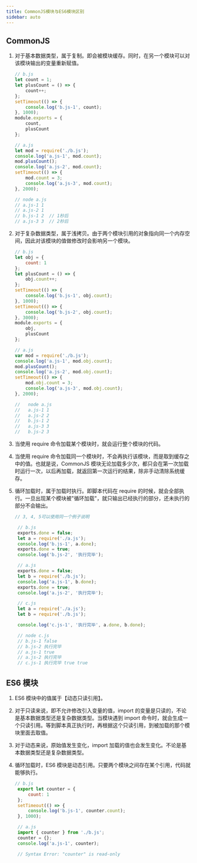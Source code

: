 ```yaml
---
title: CommonJS模块与ES6模块区别
sidebar: auto
---
```


## CommonJS

1. 对于基本数据类型，属于复制。即会被模块缓存。同时，在另一个模块可以对该模块输出的变量重新赋值。

    ```js
    // b.js
    let count = 1;
    let plusCount = () => {
        count++;
    };
    setTimeout(() => {
        console.log('b.js-1', count);
    }, 1000);
    module.exports = {
        count,
        plusCount
    };

    // a.js
    let mod = require('./b.js');
    console.log('a.js-1', mod.count);
    mod.plusCount();
    console.log('a.js-2', mod.count);
    setTimeout(() => {
        mod.count = 3;
        console.log('a.js-3', mod.count);
    }, 2000);

    // node a.js
    // a.js-1 1
    // a.js-2 1
    // b.js-1 2  // 1秒后
    // a.js-3 3  // 2秒后
    ```

2. 对于复杂数据类型，属于浅拷贝。由于两个模块引用的对象指向同一个内存空间，因此对该模块的值做修改时会影响另一个模块。
   
    ```js
    // b.js
    let obj = {
        count: 1
    };
    let plusCount = () => {
        obj.count++;
    };
    setTimeout(() => {
        console.log('b.js-1', obj.count);
    }, 1000);
    setTimeout(() => {
        console.log('b.js-2', obj.count);
    }, 3000);
    module.exports = {
        obj,
        plusCount
    };

    // a.js
    var mod = require('./b.js');
    console.log('a.js-1', mod.obj.count);
    mod.plusCount();
    console.log('a.js-2', mod.obj.count);
    setTimeout(() => {
        mod.obj.count = 3;
        console.log('a.js-3', mod.obj.count);
    }, 2000);

    //   node a.js
    //   a.js-1 1
    //   a.js-2 2
    //   b.js-1 2
    //   a.js-3 3
    //   b.js-2 3
    ```

3. 当使用 require 命令加载某个模块时，就会运行整个模块的代码。
4. 当使用 require 命令加载同一个模块时，不会再执行该模块，而是取到缓存之中的值。也就是说，CommonJS 模块无论加载多少次，都只会在第一次加载时运行一次，以后再加载，就返回第一次运行的结果，除非手动清除系统缓存。
5. 循环加载时，属于加载时执行。即脚本代码在 require 的时候，就会全部执行。一旦出现某个模块被"循环加载"，就只输出已经执行的部分，还未执行的部分不会输出。

   ``` js
   // 3, 4, 5可以使用同一个例子说明

    // b.js
    exports.done = false;
    let a = require('./a.js');
    console.log('b.js-1', a.done);
    exports.done = true;
    console.log('b.js-2', '执行完毕');

    // a.js
    exports.done = false;
    let b = require('./b.js');
    console.log('a.js-1', b.done);
    exports.done = true;
    console.log('a.js-2', '执行完毕');

    // c.js
    let a = require('./a.js');
    let b = require('./b.js');

    console.log('c.js-1', '执行完毕', a.done, b.done);

    // node c.js
    // b.js-1 false
    // b.js-2 执行完毕
    // a.js-1 true
    // a.js-2 执行完毕
    // c.js-1 执行完毕 true true
   ```

## ES6 模块

1. ES6 模块中的值属于【动态只读引用】。
2. 对于只读来说，即不允许修改引入变量的值，import 的变量是只读的，不论是基本数据类型还是复杂数据类型。当模块遇到 import 命令时，就会生成一个只读引用。等到脚本真正执行时，再根据这个只读引用，到被加载的那个模块里面去取值。
3. 对于动态来说，原始值发生变化，import 加载的值也会发生变化。不论是基本数据类型还是复杂数据类型。
4. 循环加载时，ES6 模块是动态引用。只要两个模块之间存在某个引用，代码就能够执行。
   
   ``` js
   // b.js
    export let counter = {
        count: 1
    };
    setTimeout(() => {
        console.log('b.js-1', counter.count);
    }, 1000);

    // a.js
    import { counter } from './b.js';
    counter = {};
    console.log('a.js-1', counter);

    // Syntax Error: "counter" is read-only
    ```


